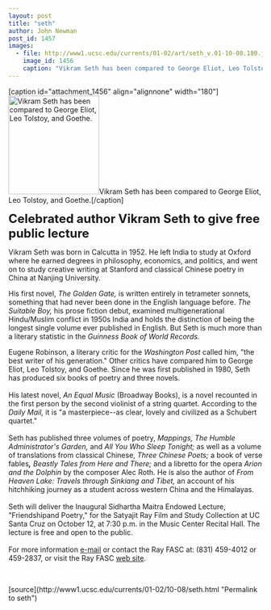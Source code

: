 ```yaml
---
layout: post
title: "seth"
author: John Newman
post_id: 1457
images:
  - file: http://www1.ucsc.edu/currents/01-02/art/seth_v.01-10-08.180.jpg
    image_id: 1456
    caption: "Vikram Seth has been compared to George Eliot, Leo Tolstoy, and Goethe."
---
```


[caption id="attachment_1456" align="alignnone" width="180"]<a href="http://localhost/mysite/wp-content/uploads/2001/10/seth_v.01-10-08.180.jpg"><img class="size-full wp-image-1456" src="http://localhost/mysite/wp-content/uploads/2001/10/seth_v.01-10-08.180.jpg" alt="Vikram Seth has been compared to George Eliot, Leo Tolstoy, and Goethe." width="180" height="195" /></a>Vikram Seth has been compared to George Eliot, Leo Tolstoy, and Goethe.[/caption]
<p>
  <font size="5"><b>Celebrated author Vikram Seth to give free public lecture</b></font>
</p>
<p>
  Vikram Seth was born in Calcutta in 1952. He left India to study at Oxford where he earned degrees in philosophy, economics, and politics, and went on to study creative writing at Stanford and classical Chinese poetry in China at Nanjing University.
</p>His first novel, <i>The Golden Gate,</i> is written entirely in tetrameter sonnets, something that had never been done in the English language before. <i>The Suitable Boy,</i> his prose fiction debut, examined multigenerational Hindu/Muslim conflict in 1950s India and holds the distinction of being the longest single volume ever published in English. But Seth is much more than a literary statistic in the <i>Guinness Book of World Records.</i>
<p>
  Eugene Robinson, a literary critic for the <i>Washington Post</i> called him, "the best writer of his generation." Other critics have compared him to George Eliot, Leo Tolstoy, and Goethe. Since he was first published in 1980, Seth has produced six books of poetry and three novels.<br>
  <br>
  His latest novel, <i>An Equal Music</i> (Broadway Books), is a novel recounted in the first person by the second violinist of a string quartet. According to the <i>Daily Mail,</i> it is "a masterpiece--as clear, lovely and civilized as a Schubert quartet."<br>
  <br>
  Seth has published three volumes of poetry, <i>Mappings,</i> <i>The Humble Administrator's Garden,</i> and <i>All You Who Sleep Tonight;</i> as well as a volume of translations from classical Chinese, <i>Three Chinese Poets;</i> a book of verse fables<b><i>,</i></b> <i>Beastly Tales from Here and There;</i> and a libretto for the opera <i>Arion and the Dolphin</i> by the composer Alec Roth. He is also the author of <i>From Heaven Lake: Travels through Sinkiang and Tibet,</i> an account of his hitchhiking journey as a student across western China and the Himalayas.<br>
  <br>
  Seth will deliver the Inaugural Sidhartha Maitra Endowed Lecture, "Friendshipand Poetry," for the Satyajit Ray Film and Study Collection at UC Santa Cruz on October 12, at 7:30 p.m. in the Music Center Recital Hall. The lecture is free and open to the public.<br>
  <br>
  For more information <a href="mailto:dkbasu@cats.ucsc.edu">e-mail</a> or contact the Ray FASC at: (831) 459-4012 or 459-2837, or visit the Ray FASC <a href="http://arts.ucsc.edu/rayfasc/">web site</a>.
</p>
<p>
  <br>

</p>
[source](http://www1.ucsc.edu/currents/01-02/10-08/seth.html "Permalink to seth")
